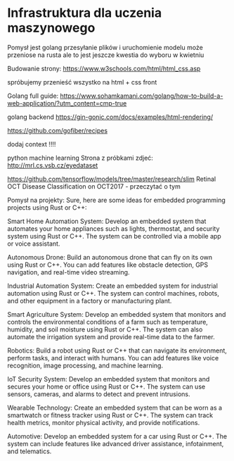 # Infrastruktura dla uczenia maszynowego

Pomysł jest golang przesyłanie plików i uruchomienie modelu  może przeniose na rusta ale to jest jeszcze kwestia do wyboru w kwietniu


Budowanie strony:
https://www.w3schools.com/html/html_css.asp

spróbujemy przenieść wszystko na html + css front 

Golang full guide:
https://www.sohamkamani.com/golang/how-to-build-a-web-application/?utm_content=cmp-true



golang backend 
https://gin-gonic.com/docs/examples/html-rendering/

https://github.com/gofiber/recipes

dodaj context !!!!


python machine learning
Strona z próbkami zdjeć:
http://mrl.cs.vsb.cz/eyedataset 

https://github.com/tensorflow/models/tree/master/research/slim
Retinal OCT Disease Classification on OCT2017 - przeczytać o tym

Pomysł na projekty:
Sure, here are some ideas for embedded programming projects using Rust or C++:

Smart Home Automation System: Develop an embedded system that automates your home appliances such as lights, thermostat, and security system using Rust or C++. The system can be controlled via a mobile app or voice assistant.

Autonomous Drone: Build an autonomous drone that can fly on its own using Rust or C++. You can add features like obstacle detection, GPS navigation, and real-time video streaming.

Industrial Automation System: Create an embedded system for industrial automation using Rust or C++. The system can control machines, robots, and other equipment in a factory or manufacturing plant.

Smart Agriculture System: Develop an embedded system that monitors and controls the environmental conditions of a farm such as temperature, humidity, and soil moisture using Rust or C++. The system can also automate the irrigation system and provide real-time data to the farmer.

Robotics: Build a robot using Rust or C++ that can navigate its environment, perform tasks, and interact with humans. You can add features like voice recognition, image processing, and machine learning.

IoT Security System: Develop an embedded system that monitors and secures your home or office using Rust or C++. The system can use sensors, cameras, and alarms to detect and prevent intrusions.

Wearable Technology: Create an embedded system that can be worn as a smartwatch or fitness tracker using Rust or C++. The system can track health metrics, monitor physical activity, and provide notifications.

Automotive: Develop an embedded system for a car using Rust or C++. The system can include features like advanced driver assistance, infotainment, and telematics.

